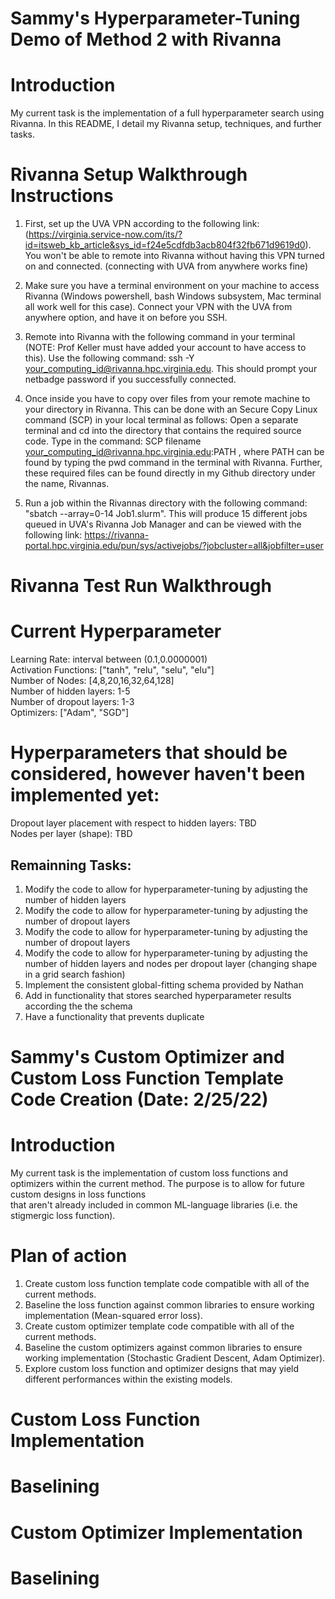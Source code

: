 # Sammy's Hyperparameter-Tuning Demo of Method 2 with Rivanna

# Introduction
My current task is the implementation of a full hyperparameter search using Rivanna. In this README, I detail my Rivanna setup, techniques, and further tasks.

# Rivanna Setup Walkthrough Instructions
1. First, set up the UVA VPN according to the following link:(https://virginia.service-now.com/its/?id=itsweb_kb_article&sys_id=f24e5cdfdb3acb804f32fb671d9619d0). You won't be able to remote into Rivanna without having this VPN turned on and connected. (connecting with UVA from anywhere works fine)

2. Make sure you have a terminal environment on your machine to access Rivanna (Windows powershell, bash Windows subsystem, Mac terminal all work well for this case). Connect your VPN with the UVA from anywhere option, and have it on before you SSH.

3. Remote into Rivanna with the following command in your terminal (NOTE: Prof Keller must have added your account to have access to this). Use the following command: ssh -Y your_computing_id@rivanna.hpc.virginia.edu. This should prompt your netbadge password if you successfully connected.

4. Once inside you have to copy over files from your remote machine to your directory in Rivanna. This can be done with an Secure Copy Linux command (SCP) in your local terminal as follows: Open a separate terminal and cd into the directory that contains the required source code. Type in the command: SCP filename your_computing_id@rivanna.hpc.virginia.edu:PATH , where PATH can be found by typing the pwd command in the terminal with Rivanna. Further, these required files can be found directly in my Github directory under the name, Rivannas.

4. Run a job within the Rivannas directory with the following command: "sbatch --array=0-14 Job1.slurm". This will produce 15 different jobs queued in UVA's Rivanna Job Manager and can be viewed with the following link: https://rivanna-portal.hpc.virginia.edu/pun/sys/activejobs/?jobcluster=all&jobfilter=user

# Rivanna Test Run Walkthrough

# Current Hyperparameter 
Learning Rate: interval between (0.1,0.0000001) <br />
Activation Functions: ["tanh", "relu", "selu", "elu"] <br />
Number of Nodes: [4,8,20,16,32,64,128] <br />
Number of hidden layers: 1-5 <br />
Number of dropout layers: 1-3 <br />
Optimizers: ["Adam", "SGD"] <br />

# Hyperparameters that should be considered, however haven't been implemented yet:
Dropout layer placement with respect to hidden layers: TBD <br />
Nodes per layer (shape): TBD <br />



## Remainning Tasks:
 1. Modify the code to allow for hyperparameter-tuning by adjusting the number of hidden layers
 2. Modify the code to allow for hyperparameter-tuning by adjusting the number of dropout layers
 3. Modify the code to allow for hyperparameter-tuning by adjusting the number of dropout layers
 4. Modify the code to allow for hyperparameter-tuning by adjusting the number of hidden layers and nodes per dropout layer (changing shape in a grid search fashion)
 5. Implement the consistent global-fitting schema provided by Nathan
 6. Add in functionality that stores searched hyperparameter results according the the schema
 7. Have a functionality that prevents duplicate 


# Sammy's Custom Optimizer and Custom Loss Function Template Code Creation (Date: 2/25/22)

# Introduction
My current task is the implementation of custom loss functions and optimizers within the current method. The purpose is to allow for future custom designs in loss functions <br />
that aren't already included in common ML-language libraries (i.e. the stigmergic loss function). <br />

# Plan of action
1. Create custom loss function template code compatible with all of the current methods.
2. Baseline the loss function against common libraries to ensure working implementation (Mean-squared error loss).
3. Create custom optimizer template code compatible with all of the current methods.
4. Baseline the custom optimizers against common libraries to ensure working implementation (Stochastic Gradient Descent, Adam Optimizer).
5. Explore custom loss function and optimizer designs that may yield different performances within the existing models. 

# Custom Loss Function Implementation 

# Baselining 

# Custom Optimizer Implementation 

# Baselining 










